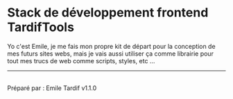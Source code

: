 # Stack de développement frontend TardifTools

Yo c'est Emile, je me fais mon propre kit de départ pour la conception de mes futurs sites webs, mais je vais aussi utiliser ça comme librairie pour tout mes trucs de web comme scripts, styles, etc ...

<hr><br>
Préparé par : Emile Tardif v1.1.0

